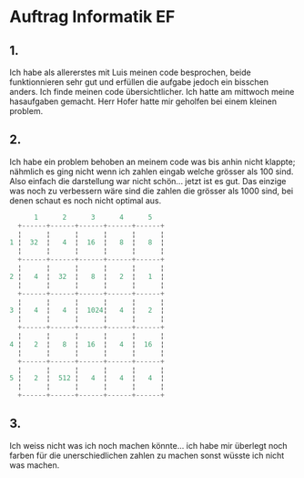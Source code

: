 # Auftrag Informatik EF

## 1.
Ich habe als allererstes mit Luis meinen code besprochen, beide funktionnieren sehr gut und erfüllen die aufgabe jedoch ein bisschen anders. Ich finde meinen code übersichtlicher. Ich hatte am mittwoch meine hasaufgaben gemacht. Herr Hofer hatte mir geholfen bei einem kleinen problem.
## 2.
Ich habe ein problem behoben an meinem code was bis anhin nicht klappte; nähmlich es ging nicht wenn ich zahlen eingab welche grösser als 100 sind. Also einfach die darstellung war nicht schön... jetzt ist es gut. Das einzige was noch zu verbessern wäre sind die zahlen die grösser als 1000 sind, bei denen schaut es noch nicht optimal aus.

```py
      1      2      3      4      5    
  +------+------+------+------+------+
  ¦      ¦      ¦      ¦      ¦      ¦
1 ¦  32  ¦   4  ¦  16  ¦   8  ¦   8  ¦
  ¦      ¦      ¦      ¦      ¦      ¦
  +------+------+------+------+------+
  ¦      ¦      ¦      ¦      ¦      ¦
2 ¦   4  ¦  32  ¦   8  ¦   2  ¦   1  ¦
  ¦      ¦      ¦      ¦      ¦      ¦
  +------+------+------+------+------+
  ¦      ¦      ¦      ¦      ¦      ¦
3 ¦   4  ¦   4  ¦  1024¦   4  ¦   2  ¦
  ¦      ¦      ¦      ¦      ¦      ¦
  +------+------+------+------+------+
  ¦      ¦      ¦      ¦      ¦      ¦
4 ¦   2  ¦   8  ¦  16  ¦   4  ¦  16  ¦
  ¦      ¦      ¦      ¦      ¦      ¦
  +------+------+------+------+------+
  ¦      ¦      ¦      ¦      ¦      ¦
5 ¦   2  ¦  512 ¦   4  ¦   4  ¦   4  ¦
  ¦      ¦      ¦      ¦      ¦      ¦
  +------+------+------+------+------+
```

## 3.
Ich weiss nicht was ich noch machen könnte... ich habe mir überlegt noch farben für die unerschiedlichen zahlen zu machen sonst wüsste ich nicht was machen.